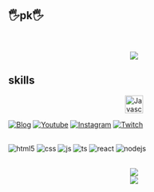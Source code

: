 ## 🖐️pk🖐️
<p align="center">

  <br>
  <br>
  <img src="https://lanyard.cnrad.dev/api/421033851851112476">

  
  
  ## skills 
  
<p align="center">
<a href="https://virgulapk.com" target="_blank" rel="noreferrer"><img src="https://img.shields.io/website?label=virgulapk.com&style=for-the-badge&url=https://virgulapk.com/)" width="36" height="36" alt="Javascript" /></a>
  </p>

[![Blog](https://img.shields.io/website?label=virgulapk.com&style=for-the-badge&url=https://virgulapk.com/)](https://virgulapk.com)
[![Youtube](https://img.shields.io/badge/YouTube-FF0000?style=for-the-badge&logo=youtube&logoColor=white)](https://youtube.com//)
[![Instagram](https://img.shields.io/badge/Instagram-E4405F?style=for-the-badge&logo=instagram&logoColor=white)](https://instagram.com/)
[![Twitch](https://img.shields.io/badge/Twitch-9146FF?style=for-the-badge&logo=twitch&logoColor=white)](https://twitch.tv/)
##
<div style="display: inline_block">
  <img align="center" alt="html5" src="https://img.shields.io/badge/HTML5-E34F26?style=for-the-badge&logo=html5&logoColor=white" />
  <img align="center" alt="css" src="https://img.shields.io/badge/CSS3-1572B6?style=for-the-badge&logo=css3&logoColor=white" />
  <img align="center" alt="js" src="https://img.shields.io/badge/JavaScript-F7DF1E?style=for-the-badge&logo=javascript&logoColor=black" />
  <img align="center" alt="ts" src="https://img.shields.io/badge/TypeScript-007ACC?style=for-the-badge&logo=typescript&logoColor=white" />
  <img align="center" alt="react" src="https://img.shields.io/badge/React-20232A?style=for-the-badge&logo=react&logoColor=61DAFB" />
  <img align="center" alt="nodejs" src="https://img.shields.io/badge/Node.js-43853D?style=for-the-badge&logo=node.js&logoColor=white" />
</div><br/>



<p align="center">
   <img src="https://github-readme-stats.vercel.app/api?username=virgulapk&theme=blue-green"><br>
  <img src="https://github-readme-stats.vercel.app/api/top-langs/?username=virgulapk&theme=blue-green">
</p>





